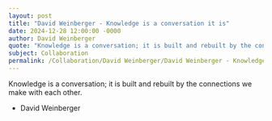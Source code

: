 ```yaml
---
layout: post
title: "David Weinberger - Knowledge is a conversation it is"
date: 2024-12-28 12:00:00 -0000
author: David Weinberger
quote: "Knowledge is a conversation; it is built and rebuilt by the connections we make with each other."
subject: Collaboration
permalink: /Collaboration/David Weinberger/David Weinberger - Knowledge is a conversation it is
---
```


Knowledge is a conversation; it is built and rebuilt by the connections we make with each other.

- David Weinberger
